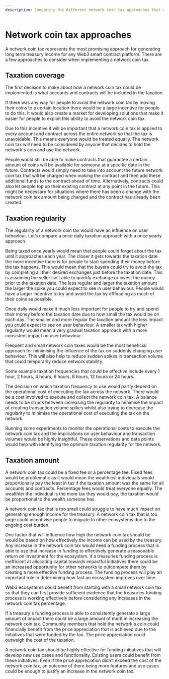 ```yaml
---
description: Comparing the different network coin tax approaches that a network could adopt
---
```


# Network coin tax approaches

A network coin tax represents the most promising approach for generating long term treasury income for any Web3 smart contract platform. There are a few approaches to consider when implementing a network coin tax.



## **Taxation coverage**

The first decision to make about how a network coin tax could be implemented is what accounts and contracts will be included in the taxation.

If there was any way for people to avoid the network coin tax by moving their coins to a certain location there would be a large incentive for people to do this. It would also create a market for developing solutions that make it easier for people to exploit this ability to avoid the network coin tax.

Due to this incentive it will be important that a network coin tax is applied to every account and contract across the entire network so that the tax is unavoidable. This means everyone would be treated equally. The network coin tax will need to be considered by anyone that decides to hold the network's coin and use the network.

People would still be able to make contracts that guarantee a certain amount of coins will be available for someone at a specific date in the future. Contracts would simply need to take into account the future network coin tax that will be charged when making the contract and then add these additional funds to the contract ahead of time. Alternatively, contracts could also let people top up their existing contract at any point in the future. This might be necessary for situations where there has been a change with the network coin tax amount being charged and the contract has already been created.



## **Taxation regularity**

The regularity of a network coin tax would have an influence on user behaviour. Let’s compare a once daily taxation approach with a once yearly approach.

Being taxed once yearly would mean that people could forget about the tax until it approaches each year. The closer it gets towards the taxation date the more incentive there is for people to start spending their money before the tax happens. This would mean that the buyers could try to avoid the tax by completing all their desired exchanges just before the taxation date. This is assuming the seller isn’t able to quickly exchange or invest the money prior to the taxation date. The less regular and larger the taxation amount the larger the spike you could expect to see in user behaviour. People would have a larger incentive to try and avoid the tax by offloading as much of their coins as possible.

Once daily would make it much less important for people to try and spend their money before the taxation date due to how small the tax would be on each day. The smaller and more regular the taxation amount the less impact you could expect to see on user behaviour. A smaller tax with higher regularity would mean a very gradual taxation approach with a more consistent impact on user behaviour.

Frequent and small network coin taxes would be the most beneficial approach for minimising the influence of the tax on suddenly changing user behaviour. This will also help to reduce sudden spikes in transaction volume that could temporarily reduce network stability.

Some example taxation frequencies that could be effective include every 1 hour, 2 hours, 4 hours, 6 hours, 8 hours, 12 hours or 24 hours.

The decision on which taxation frequency to use would partly depend on the operational cost of executing the tax across the network. There would be a cost involved to execute and collect the network coin tax. A balance needs to be struck between increasing the regularity to minimise the impact of creating transaction volume spikes whilst also trying to decrease the regularity to minimise the operational cost of executing the tax on the network.

Running some experiments to monitor the operational costs to execute the network coin tax and the implications on user behaviour and transaction volumes would be highly insightful. These observations and data points would help with identifying the optimum taxation regularity for the network.



## Taxation amount

A network coin tax could be a fixed fee or a percentage fee. Fixed fees would be problematic as it would mean the wealthiest individuals would proportionally pay the least in tax if the taxation amount was the same for all accounts and contracts. Percentage fees would treat everyone equally. The wealthier the individual is the more tax they would pay, the taxation would be proportional to the wealth someone has.

A network coin tax that is too small could struggle to have much impact on generating enough income for the treasury. A network coin tax that is too large could incentivise people to migrate to other ecosystems due to the ongoing cost burden.

One factor that will influence how high the network coin tax should be would be based on how effectively the income can be used by the treasury. Any increase in the network coin tax would need a funding process that is able to use that increase in funding to effectively generate a reasonable return on investment for the ecosystem. If a treasuries funding process is inefficient at allocating capital towards impactful initiatives there could be an increased opportunity for other networks to outcompete them by creating a more effective funding process. The funding process will play an important role in determining how fast an ecosystem improves over time.

Web3 ecosystems could benefit from starting with a small network coin tax so that they can first provide sufficient evidence that the treasuries funding process is working effectively before considering any increases in the network coin tax percentage.

If a treasury's funding process is able to consistently generate a large amount of impact there could be a large amount of merit in increasing the network coin tax. Community members that hold the network's coin could financially benefit from the price appreciation that is achieved due to the initiatives that were funded by the tax. The price appreciation could outweigh the cost of the taxation.

A network coin tax should be highly effective for funding initiatives that will develop new use cases and functionality. Existing users could benefit from these initiatives. Even if the price appreciation didn’t exceed the cost of the network coin tax, an outcome of there being more features and use cases could be enough to justify an increase in the network coin tax.
